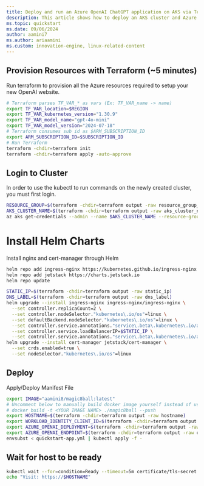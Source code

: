 ```yaml
---
title: Deploy and run an Azure OpenAI ChatGPT application on AKS via Terraform
description: This article shows how to deploy an AKS cluster and Azure OpenAI Service via Terraform and how to deploy a ChatGPT-like application in Python.
ms.topic: quickstart 
ms.date: 09/06/2024 
author: aamini7
ms.author: ariaamini
ms.custom: innovation-engine, linux-related-content 
---
```


## Provision Resources with Terraform (~5 minutes)
Run terraform to provision all the Azure resources required to setup your new OpenAI website.
```bash
# Terraform parses TF_VAR_* as vars (Ex: TF_VAR_name -> name)
export TF_VAR_location=$REGION  
export TF_VAR_kubernetes_version="1.30.9"
export TF_VAR_model_name="gpt-4o-mini"
export TF_VAR_model_version="2024-07-18"
# Terraform consumes sub id as $ARM_SUBSCRIPTION_ID
export ARM_SUBSCRIPTION_ID=$SUBSCRIPTION_ID
# Run Terraform
terraform -chdir=terraform init
terraform -chdir=terraform apply -auto-approve
```

## Login to Cluster
In order to use the kubectl to run commands on the newly created cluster, you must first login.
```bash
RESOURCE_GROUP=$(terraform -chdir=terraform output -raw resource_group_name)
AKS_CLUSTER_NAME=$(terraform -chdir=terraform output -raw aks_cluster_name)
az aks get-credentials --admin --name $AKS_CLUSTER_NAME --resource-group $RESOURCE_GROUP --subscription $SUBSCRIPTION_ID
```

# Install Helm Charts
Install nginx and cert-manager through Helm
```bash
helm repo add ingress-nginx https://kubernetes.github.io/ingress-nginx
helm repo add jetstack https://charts.jetstack.io
helm repo update

STATIC_IP=$(terraform -chdir=terraform output -raw static_ip)
DNS_LABEL=$(terraform -chdir=terraform output -raw dns_label)
helm upgrade --install ingress-nginx ingress-nginx/ingress-nginx \
  --set controller.replicaCount=2 \
  --set controller.nodeSelector."kubernetes\.io/os"=linux \
  --set defaultBackend.nodeSelector."kubernetes\.io/os"=linux \
  --set controller.service.annotations."service\.beta\.kubernetes\.io/azure-dns-label-name"=$DNS_LABEL \
  --set controller.service.loadBalancerIP=$STATIC_IP \
  --set controller.service.annotations."service\.beta\.kubernetes\.io/azure-load-balancer-health-probe-request-path"=/healthz
helm upgrade --install cert-manager jetstack/cert-manager \
  --set crds.enabled=true \
  --set nodeSelector."kubernetes\.io/os"=linux
```

## Deploy
Apply/Deploy Manifest File 
```bash
export IMAGE="aamini8/magic8ball:latest"
# Uncomment below to manually build docker image yourself instead of using pre-built image.
# docker build -t <YOUR IMAGE NAME> ./magic8ball --push
export HOSTNAME=$(terraform -chdir=terraform output -raw hostname)
export WORKLOAD_IDENTITY_CLIENT_ID=$(terraform -chdir=terraform output -raw workload_identity_client_id)
export AZURE_OPENAI_DEPLOYMENT=$(terraform -chdir=terraform output -raw openai_deployment)
export AZURE_OPENAI_ENDPOINT=$(terraform -chdir=terraform output -raw openai_endpoint)
envsubst < quickstart-app.yml | kubectl apply -f -
```

## Wait for host to be ready
```bash
kubectl wait --for=condition=Ready --timeout=5m certificate/tls-secret
echo "Visit: https://$HOSTNAME"
```